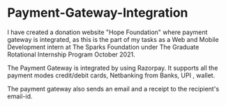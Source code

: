 # Payment-Gateway-Integration
I have created a donation website "Hope Foundation" where payment gateway is integrated, as this is the part of my tasks as a
Web and Mobile Development intern at The Sparks Foundation under The Graduate Rotational Internship Program October 2021. 

The Payment Gateway is integrated by using Razorpay. It supports all the payment modes credit/debit cards, Netbanking from Banks, 
UPI , wallet.

The payment gateway also sends an email and a receipt to the recipient's email-id.

